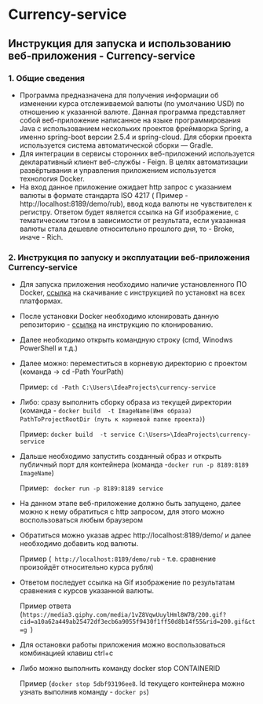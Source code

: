 # Currency-service
## Инструкция для запуска и использованию веб-приложения - Currency-service


### 1.                            Общие сведения


* Программа предназначена для получения информации об изменении курса отслеживаемой валюты (по умолчанию USD) по отношению к указанной  валюте.
Данная программа представляет собой веб-приложение написанное на языке программирования Java с использованием нескольких проектов фреймворка Spring, 
а именно spring-boot версии 2.5.4 и spring-cloud. Для сборки проекта используется система автоматической сборки — Gradle.  
* Для интеграции в сервисы сторонних веб-приложений используется декларативный клиент веб-службы - Feign. В целях автоматизации 
развёртывания и управления приложением используется технология Docker. 
* На вход данное приложение ожидает http запрос с указанием валюты в формате стандарта  ISO 4217 ( Пример - http://localhost:8189/demo/rub), ввод кода валюты не чувствителен к регистру. Ответом будет является ссылка на Gif изображение, с тематическим тэгом в зависимости от результата, если указанная валюты стала дешевле относительно прошлого дня, то - Broke, иначе - Rich.

### 2. Инструкция по запуску и эксплуатации веб-приложения Currency-service
* Для запуска приложения необходимо наличие  установленного ПО Docker, [ссылка](https://docs.docker.com/get-docker/) на скачивание с инструкцией по установкt на всех платформах.
* После установки Docker необходимо клонировать данную репозиторию  - 
[ссылка](https://docs.github.com/en/get-started/getting-started-with-git/about-remote-repositories) на инструкцию по клонированию.
* Далее необходимо открыть командную строку (cmd, Winodws PowerShell и т.д.)
* Далее можно: переместиться в корневую директорию с проектом (команда -> cd -Path YourPath)  

  Пример: ```cd -Path C:\Users\IdeaProjects\currency-service```
* Либо: сразу выполнить сборку образа из текущей директории (команда -  ```docker build  -t ImageName(Имя образа) PathToProjectRootDir (путь к корневой папке проекта)```)  

  Пример: ``` docker build  -t service C:\Users>\IdeaProjects\currency-service ```
* Дальше необходимо запустить созданный образ и открыть публичный порт для контейнера (команда -```docker run -p 8189:8189 ImageName```)  

  Пример: ``` docker run -p 8189:8189 service```
* На данном этапе веб-приложение должно быть запущено, далее можно к нему обратиться с http запросом, для этого можно воспользоваться любым браузером
* Обратиться можно указав адрес http://localhost:8189/demo/ и далее необходимо добавить код валюты.  
  
  Пример (``` http://localhost:8189/demo/rub``` - т.е. сравнение произойдёт относительно  курса рубля)
* Ответом последует ссылка на Gif изображение по результатам сравнения с курсов указанной валюты.  
  
  Пример ответа (```https://media3.giphy.com/media/1vZ8VqwUuylHml8W7B/200.gif?cid=a10a62a449ab25472df3ecb6a9055f9430f1ff50d8b14f55&rid=200.gif&ct=g ```) 
*  Для остановки работы приложения можно воспользоваться комбинацией клавиш ctrl+c
*  Либо можно выполнить команду docker stop CONTAINERID  

   Пример (``` docker stop 5dbf93196ee8 ```. Id текущего контейнера можно узнать выполнив команду -  ``` docker ps ```)
 

